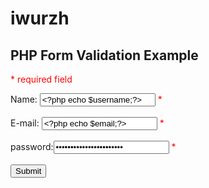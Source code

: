 # iwurzh
<!DOCTYPE html>
<!--
To change this license header, choose License Headers in Project Properties.
To change this template file, choose Tools | Templates
and open the template in the editor.
-->
<html>
<head>
<style>
.error {color: #FF0000;}
</style>
</head>
<body>  

<?php
echo "jekgzxhurhgezhgi";
$servernam="localhost";
$usernam="root";
$passwor="";
$database="fg";


// define variables and set to empty values
$usernameErr = $emailErr = $passworderr="";
$username= $email = $password="";
//new mysqli

$con = mysqli_connect($servernam,$usernam,$passwor,$database) or die(mysqli_error($con));
session_start();



if ($_SERVER["REQUEST_METHOD"] == "POST") {
  if (empty($_POST["username"])) {
    $usernameErr = "Name is required";
  } else {
    $username = test_input($_POST["username"]);
    // check if name only contains letters and whitespace
    if (!preg_match("/^[a-zA-Z-' ]*$/",$username)) {
      $usernameErr = "Only letters and white space allowed";
    }
  }
  
  if (empty($_POST["email"])) {
    $emailErr = "Email is required";
  } else {
    $email = test_input($_POST["email"]);
    // check if e-mail address is well-formed
    if (!filter_var($email, FILTER_VALIDATE_EMAIL)) {
      $emailErr = "Invalid email format";
    }
  }
   if (empty($_POST["password"]))
   {
       $passworderr="password is required";
   }else{
       $password=test_input($_POST["password"]);
       
   }
  
}

function test_input($data) {
  $data = trim($data);
  $data = stripslashes($data);
  $data = htmlspecialchars($data);
  return $data;
}
?>

<h2>PHP Form Validation Example</h2>
<p><span class="error">* required field</span></p>
<form method="post" action="index.php">  
  Name: <input type="text" name="username" value="<?php echo $username;?>">
  <span class="error">* <?php echo $usernameErr;?></span>
  <br><br>
  E-mail: <input type="text" name="email" value="<?php echo $email;?>">
  <span class="error">* <?php echo $emailErr;?></span>
  <br><br>
  password:<input type="password" name="password" value="<?php echo $password;?>">
  <span class="error"> *<?php echo $passworderr ;?></span>
  <br><br>
  <input type="submit" name="submit" value="Submit"> 
</form>

<?php

$kt = "insert into t2 (email,username,password) values ('$email', '$username', '$password')";
$yt= mysqli_query($con, $kt) or die(mysqli_error($con));

?>

</body>
</html>
